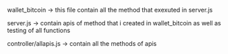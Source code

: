 wallet_bitcoin -> this file contain all the method that exexuted in server.js


server.js -> contain apis of method that i created in wallet_bitcoin as well as testing of all functions 


controller/allapis.js -> contain all the methods of apis